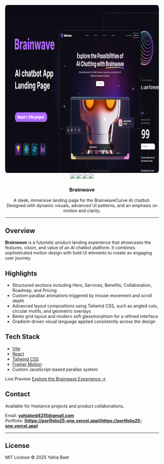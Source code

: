 <div align="center">
  <a href="https://brainwave-2.web.app/">
    <img src="./public/og-github.png" alt="Brainwave Landing Page Preview" height="550"/>
  </a>
  <br />
  <div>
    <img src="https://img.shields.io/badge/Vite-646CFF?style=for-the-badge&logo=vite&logoColor=white" />
    <img src="https://img.shields.io/badge/React-20232A?style=for-the-badge&logo=react&logoColor=61DAFB" />
    <img src="https://img.shields.io/badge/Tailwind_CSS-38B2AC?style=for-the-badge&logo=tailwind-css&logoColor=white" />
    <img src="https://img.shields.io/badge/Framer_Motion-0055FF?style=for-the-badge&logo=framer&logoColor=white" />
  </div>

  <h3 align="center">Brainwave</h3>

  <div align="center">
    A sleek, immersive landing page for the BrainwaveCurve AI chatbot.  
    Designed with dynamic visuals, advanced UI patterns, and an emphasis on motion and clarity.
  </div>
</div>

---

## Overview

**Brainwave** is a futuristic product landing experience that showcases the features, vision, and value of an AI chatbot platform. It combines sophisticated motion design with bold UI elements to create an engaging user journey.



## Highlights

- Structured sections including Hero, Services, Benefits, Collaboration, Roadmap, and Pricing  
- Custom parallax animations triggered by mouse movement and scroll depth  
- Advanced layout compositions using Tailwind CSS, such as angled cuts, circular motifs, and geometric overlays  
- Bento grid layout and modern soft glassmorphism for a refined interface  
- Gradient-driven visual language applied consistently across the design



## Tech Stack

- [Vite](https://vitejs.dev)
- [React](https://reactjs.org)
- [Tailwind CSS](https://tailwindcss.com)
- [Framer Motion](https://motion.dev)
- Custom JavaScript-based parallax system



Live Preview [Explore the Brainwave Experience →](https://brainwave-2.web.app)


## Contact

Available for freelance projects and product collaborations.

Email: **[yahialord4315@gmail.com](mailto:yahialord4315@gmail.com)**  
Portfolio: **[https://portfolio25-one.vercel.app](https://portfolio25-one.vercel.app)**

---

## License

MIT License © 2025 Yahia Badr
